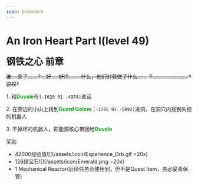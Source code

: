 ```yaml
---
icon: bookmark
---
```


# An Iron Heart Part I(level 49)
<span style="font-size: 25px;">**钢铁之心 前章**</span>

~~谁….来了……？…好…..好冷….. ..什么，他们对我做了什么…… ？…………………..  *哀叹\*~~

<span class="stage-index">1.</span> 和<font color=00AA00>**Duvale**</font>在`[-1620 51 -4974]`说话

<span class="stage-index">2.</span> 在旁边的小山上找到<font color=00AA00>**Guard Golem**</font> `[-1705 93 -5092]`进洞，在洞穴内找到失控的机器人

<span class="stage-index">3.</span> 干掉坏的机器人，把能源核心带回给<font color=00AA00>**Duvale**</font>

奖励
+ 42000经验值![](/assets/icon/Experience_Orb.gif =20x)
+ 128绿宝石![](/assets/icon/Emerald.png =20x)
+ 1 Mechanical Reactor(后续任务会使用到，但不是Quest Item，务必妥善保管)
